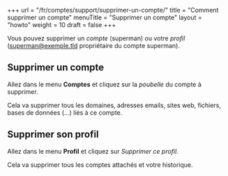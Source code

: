 +++
url = "/fr/comptes/support/supprimer-un-compte/"
title = "Comment supprimer un compte"
menuTitle = "Supprimer un compte"
layout = "howto"
weight = 10
draft = false
+++

Vous pouvez supprimer un _compte_ (superman) ou votre _profil_ (superman@exemple.tld propriétaire du compte superman).

## Supprimer un compte 

Allez dans le menu **Comptes** et cliquez sur la _poubelle_ du compte à supprimer.

Cela va supprimer tous les domaines, adresses emails, sites web, fichiers, bases de données (...) liés à ce compte.

## Supprimer son profil

Allez dans le menu **Profil** et cliquez sur _Supprimer ce profil_.

Cela va supprimer tous les comptes attachés et votre historique.
